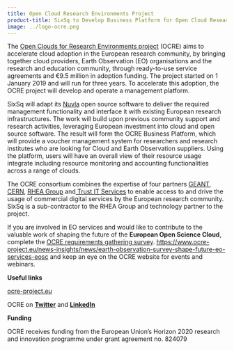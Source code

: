 ```yaml
---
title: Open Cloud Research Environments Project
product-title: SixSq to Develop Business Platform for Open Cloud Research Environments Project
image: ../logo-ocre.png
---
```


The [Open Clouds for Research Environments project](https://www.ocre-project.eu/) (OCRE) aims to accelerate cloud adoption in the European research community, by bringing together cloud providers, Earth Observation (EO) organisations and the research and education community, through ready-to-use service agreements and €9.5 million in adoption funding. The project started on 1 January 2019 and will run for three years. To accelerate this adoption, the OCRE project will develop and operate a management platform.

SixSq will adapt its [Nuvla](https://sixsq.com/products-and-services/nuvla/overview) open source software to deliver the required management functionality and interface it with existing European research infrastructures. The work will build upon previous community support and research activities, leveraging European investment into cloud and open source software. The result will form the OCRE Business Platform, which will provide a voucher management system for researchers and research institutes who are looking for Cloud and Earth Observation suppliers. Using the platform, users will have an overall view of their resource usage integrate including resource monitoring and accounting functionalities across a range of clouds.

The OCRE consortium combines the expertise of four partners [GEANT](https://geant.org/), [CERN](), [RHEA Group](https://www.rheagroup.com/) and[ Trust IT Services](https://www.trust-itservices.com/) to enable access to and drive the usage of commercial digital services by the European research community. SixSq is a sub-contractor to the RHEA Group and technology partner to the project.

If you are involved in EO services and would like to contribute to the valuable work of shaping the future of the **European Open Science Cloud**, complete the [OCRE requirements gathering survey](https://www.ocre-project.eu/news-insights/news/earth-observation-survey-shape-future-eo-services-eosc). https://www.ocre-project.eu/news-insights/news/earth-observation-survey-shape-future-eo-services-eosc and keep an eye on the OCRE website for events and webinars.

**Useful links**

[ocre-project.eu](www.ocre-project.eu)

OCRE on **[Twitter](https://twitter.com/OCREproject)** and **[LinkedIn](https://www.linkedin.com/company/ocre-project/)**

**Funding**

OCRE receives funding from the European Union’s Horizon 2020 research and innovation programme under grant agreement no. 824079